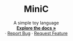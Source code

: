 <h1 align="center">MiniC</h1>

  <p align="center">
    A simple toy language
    <br />
    <a href="https://github.com/ajainuary/minic-compiler/blob/main/docs.md"><strong>Explore the docs »</strong></a>
    <br />
    ·
    <a href="https://github.com/ajainuary/minic-compiler/issues">Report Bug</a>
    ·
    <a href="https://github.com/ajainuary/minic-compiler/issues">Request Feature</a>
  </p>

